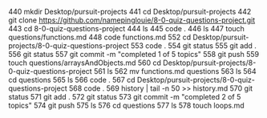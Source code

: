    440  mkdir Desktop/pursuit-projects
  441  cd Desktop/pursuit-projects
  442  git clone https://github.com/namepinglouie/8-0-quiz-questions-project.git
  443  cd 8-0-quiz-questions-project
  444  ls
  445  code .
  446  ls
  447  touch questions/functions.md
  448  code functions.md
  552  cd Desktop/pursuit-projects/8-0-quiz-questions-project
  553  code .
  554  git status
  555  git add .
  556  git status
  557  git commit -m "completed 1 of 5 topics"
  558  git push
  559  touch questions/arraysAndObjects.md
  560  cd Desktop/pursuit-projects/8-0-quiz-questions-project
  561  ls
  562  mv functions.md questions
  563  ls
  564  cd questions
  565  ls
  566  code .
  567  cd Desktop/pursuit-projects/8-0-quiz-questions-project
  568  code .
  569  history | tail -n 50 >> history.md
  570  git status
  571  git add .
  572  git status
  573  git commit -m "completed 2 of 5 topics"
  574  git push
  575  ls
  576  cd questions
  577  ls
  578  touch loops.md